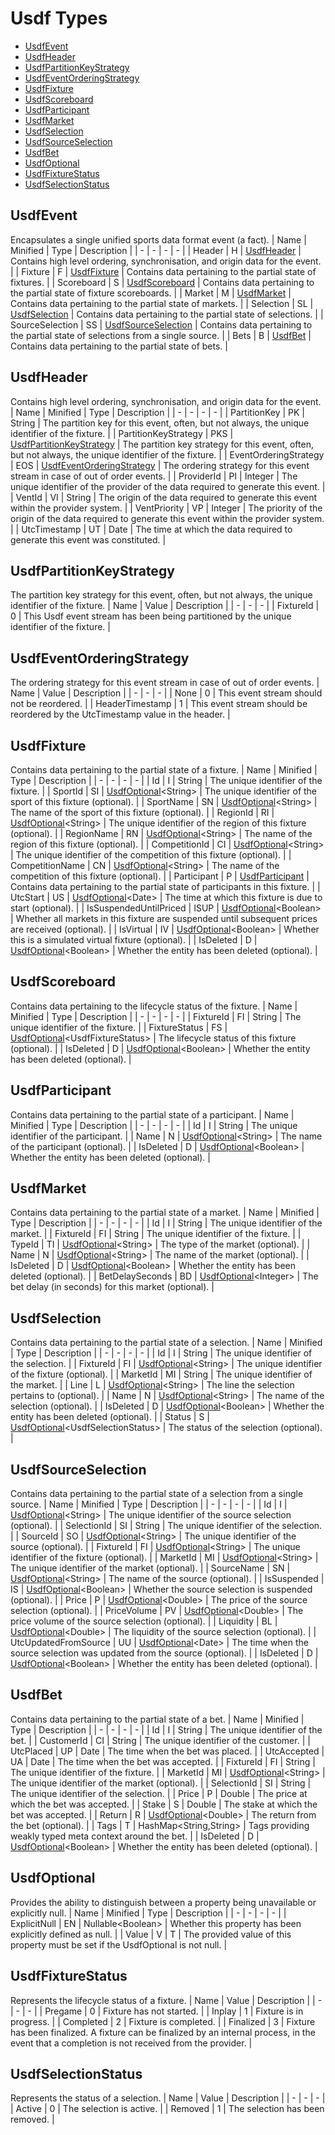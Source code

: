# Usdf Types
- [UsdfEvent](#usdfevent)
- [UsdfHeader](#usdfheader)
- [UsdfPartitionKeyStrategy](#usdfpartitionkeystrategy)
- [UsdfEventOrderingStrategy](#usdfeventorderingstrategy)
- [UsdfFixture](#usdffixture)
- [UsdfScoreboard](#usdfscoreboard)
- [UsdfParticipant](#usdfparticipant)
- [UsdfMarket](#usdfmarket)
- [UsdfSelection](#usdfselection)
- [UsdfSourceSelection](#usdfsourceselection)
- [UsdfBet](#usdfbet)
- [UsdfOptional](#usdfoptional)
- [UsdfFixtureStatus](#usdffixturestatus)
- [UsdfSelectionStatus](#usdfselectionstatus)
## UsdfEvent
Encapsulates a single unified sports data format event (a fact).
| Name | Minified | Type | Description |
| - | - | - | - |
| Header | H | [UsdfHeader](#usdfheader) | Contains high level ordering, synchronisation, and origin data for the event. |
| Fixture | F | [UsdfFixture](#usdffixture) | Contains data pertaining to the partial state of fixtures. |
| Scoreboard | S | [UsdfScoreboard](#usdfscoreboard) | Contains data pertaining to the partial state of fixture scoreboards. |
| Market | M | [UsdfMarket](#usdfmarket) | Contains data pertaining to the partial state of markets. |
| Selection | SL | [UsdfSelection](#usdfselection) | Contains data pertaining to the partial state of selections. |
| SourceSelection | SS | [UsdfSourceSelection](#usdfsourceselection) | Contains data pertaining to the partial state of selections from a single source. |
| Bets | B | [UsdfBet](#usdfbet) | Contains data pertaining to the partial state of bets. |
## UsdfHeader
Contains high level ordering, synchronisation, and origin data for the event.
| Name | Minified | Type | Description |
| - | - | - | - |
| PartitionKey | PK | String | The partition key for this event, often, but not always, the unique identifier of the fixture. |
| PartitionKeyStrategy | PKS | [UsdfPartitionKeyStrategy](#usdfpartitionkeystrategy) | The partition key strategy for this event, often, but not always, the unique identifier of the fixture. |
| EventOrderingStrategy | EOS | [UsdfEventOrderingStrategy](#usdfeventorderingstrategy) | The ordering strategy for this event stream in case of out of order events. |
| ProviderId | PI | Integer | The unique identifier of the provider of the data required to generate this event. |
| VentId | VI | String | The origin of the data required to generate this event within the provider system. |
| VentPriority | VP | Integer | The priority of the origin of the data required to generate this event within the provider system. |
| UtcTimestamp | UT | Date | The time at which the data required to generate this event was constituted. |
## UsdfPartitionKeyStrategy
The partition key strategy for this event, often, but not always, the unique identifier of the fixture.
| Name | Value | Description |
| - | - | - |
| FixtureId | 0 | This Usdf event stream has been being partitioned by the unique identifier of the fixture. |
## UsdfEventOrderingStrategy
The ordering strategy for this event stream in case of out of order events.
| Name | Value | Description |
| - | - | - |
| None | 0 | This event stream should not be reordered. |
| HeaderTimestamp | 1 | This event stream should be reordered by the UtcTimestamp value in the header. |
## UsdfFixture
Contains data pertaining to the partial state of a fixture.
| Name | Minified | Type | Description |
| - | - | - | - |
| Id | I | String | The unique identifier of the fixture. |
| SportId | SI | [UsdfOptional](#usdfoptional)\<String> | The unique identifier of the sport of this fixture (optional). |
| SportName | SN | [UsdfOptional](#usdfoptional)\<String> | The name of the sport of this fixture (optional). |
| RegionId | RI | [UsdfOptional](#usdfoptional)\<String> | The unique identifier of the region of this fixture (optional). |
| RegionName | RN | [UsdfOptional](#usdfoptional)\<String> | The name of the region of this fixture (optional). |
| CompetitionId | CI | [UsdfOptional](#usdfoptional)\<String> | The unique identifier of the competition of this fixture (optional). |
| CompetitionName | CN | [UsdfOptional](#usdfoptional)\<String> | The name of the competition of this fixture (optional). |
| Participant | P | [UsdfParticipant](#usdfparticipant) | Contains data pertaining to the partial state of participants in this fixture. |
| UtcStart | US | [UsdfOptional](#usdfoptional)\<Date> | The time at which this fixture is due to start (optional). |
| IsSuspendedUntilPriced | ISUP | [UsdfOptional](#usdfoptional)\<Boolean> | Whether all markets in this fixture are suspended until subsequent prices are received (optional). |
| IsVirtual | IV | [UsdfOptional](#usdfoptional)\<Boolean> | Whether this is a simulated virtual fixture (optional). |
| IsDeleted | D | [UsdfOptional](#usdfoptional)\<Boolean> | Whether the entity has been deleted (optional). |
## UsdfScoreboard
Contains data pertaining to the lifecycle status of the fixture.
| Name | Minified | Type | Description |
| - | - | - | - |
| FixtureId | FI | String | The unique identifier of the fixture. |
| FixtureStatus | FS | [UsdfOptional](#usdfoptional)\<UsdfFixtureStatus> | The lifecycle status of this fixture (optional). |
| IsDeleted | D | [UsdfOptional](#usdfoptional)\<Boolean> | Whether the entity has been deleted (optional). |
## UsdfParticipant
Contains data pertaining to the partial state of a participant.
| Name | Minified | Type | Description |
| - | - | - | - |
| Id | I | String | The unique identifier of the participant. |
| Name | N | [UsdfOptional](#usdfoptional)\<String> | The name of the participant (optional). |
| IsDeleted | D | [UsdfOptional](#usdfoptional)\<Boolean> | Whether the entity has been deleted (optional). |
## UsdfMarket
Contains data pertaining to the partial state of a market.
| Name | Minified | Type | Description |
| - | - | - | - |
| Id | I | String | The unique identifier of the market. |
| FixtureId | FI | String | The unique identifier of the fixture. |
| TypeId | TI | [UsdfOptional](#usdfoptional)\<String> | The type of the market (optional). |
| Name | N | [UsdfOptional](#usdfoptional)\<String> | The name of the market (optional). |
| IsDeleted | D | [UsdfOptional](#usdfoptional)\<Boolean> | Whether the entity has been deleted (optional). |
| BetDelaySeconds | BD | [UsdfOptional](#usdfoptional)\<Integer> | The bet delay (in seconds) for this market (optional). |
## UsdfSelection
Contains data pertaining to the partial state of a selection.
| Name | Minified | Type | Description |
| - | - | - | - |
| Id | I | String | The unique identifier of the selection. |
| FixtureId | FI | [UsdfOptional](#usdfoptional)\<String> | The unique identifier of the fixture (optional). |
| MarketId | MI | String | The unique identifier of the market. |
| Line | L | [UsdfOptional](#usdfoptional)\<String> | The line the selection pertains to (optional). |
| Name | N | [UsdfOptional](#usdfoptional)\<String> | The name of the selection (optional). |
| IsDeleted | D | [UsdfOptional](#usdfoptional)\<Boolean> | Whether the entity has been deleted (optional). |
| Status | S | [UsdfOptional](#usdfoptional)\<UsdfSelectionStatus> | The status of the selection (optional). |
## UsdfSourceSelection
Contains data pertaining to the partial state of a selection from a single source.
| Name | Minified | Type | Description |
| - | - | - | - |
| Id | I | [UsdfOptional](#usdfoptional)\<String> | The unique identifier of the source selection (optional). |
| SelectionId | SI | String | The unique identifier of the selection. |
| SourceId | SO | [UsdfOptional](#usdfoptional)\<String> | The unique identifier of the source (optional). |
| FixtureId | FI | [UsdfOptional](#usdfoptional)\<String> | The unique identifier of the fixture (optional). |
| MarketId | MI | [UsdfOptional](#usdfoptional)\<String> | The unique identifier of the market (optional). |
| SourceName | SN | [UsdfOptional](#usdfoptional)\<String> | The name of the source (optional). |
| IsSuspended | IS | [UsdfOptional](#usdfoptional)\<Boolean> | Whether the source selection is suspended (optional). |
| Price | P | [UsdfOptional](#usdfoptional)\<Double> | The price of the source selection (optional). |
| PriceVolume | PV | [UsdfOptional](#usdfoptional)\<Double> | The price volume of the source selection (optional). |
| Liquidity | BL | [UsdfOptional](#usdfoptional)\<Double> | The liquidity of the source selection (optional). |
| UtcUpdatedFromSource | UU | [UsdfOptional](#usdfoptional)\<Date> | The time when the source selection was updated from the source (optional). |
| IsDeleted | D | [UsdfOptional](#usdfoptional)\<Boolean> | Whether the entity has been deleted (optional). |
## UsdfBet
Contains data pertaining to the partial state of a bet.
| Name | Minified | Type | Description |
| - | - | - | - |
| Id | I | String | The unique identifier of the bet. |
| CustomerId | CI | String | The unique identifier of the customer. |
| UtcPlaced | UP | Date | The time when the bet was placed. |
| UtcAccepted | UA | Date | The time when the bet was accepted. |
| FixtureId | FI | String | The unique identifier of the fixture. |
| MarketId | MI | [UsdfOptional](#usdfoptional)\<String> | The unique identifier of the market (optional). |
| SelectionId | SI | String | The unique identifier of the selection. |
| Price | P | Double | The price at which the bet was accepted. |
| Stake | S | Double | The stake at which the bet was accepted. |
| Return | R | [UsdfOptional](#usdfoptional)\<Double> | The return from the bet (optional). |
| Tags | T | HashMap\<String,String> | Tags providing weakly typed meta context around the bet. |
| IsDeleted | D | [UsdfOptional](#usdfoptional)\<Boolean> | Whether the entity has been deleted (optional). |
## UsdfOptional
Provides the ability to distinguish between a property being unavailable or explicitly null.
| Name | Minified | Type | Description |
| - | - | - | - |
| ExplicitNull | EN | Nullable\<Boolean> | Whether this property has been explicitly defined as null. |
| Value | V | T | The provided value of this property must be set if the UsdfOptional is not null. |
## UsdfFixtureStatus
Represents the lifecycle status of a fixture.
| Name | Value | Description |
| - | - | - |
| Pregame | 0 | Fixture has not started. |
| Inplay | 1 | Fixture is in progress. |
| Completed | 2 | Fixture is completed. |
| Finalized | 3 | Fixture has been finalized. A fixture can be finalized by an internal process, in the event that a completion is not received from the provider. |
## UsdfSelectionStatus
Represents the status of a selection.
| Name | Value | Description |
| - | - | - |
| Active | 0 | The selection is active. |
| Removed | 1 | The selection has been removed. |
